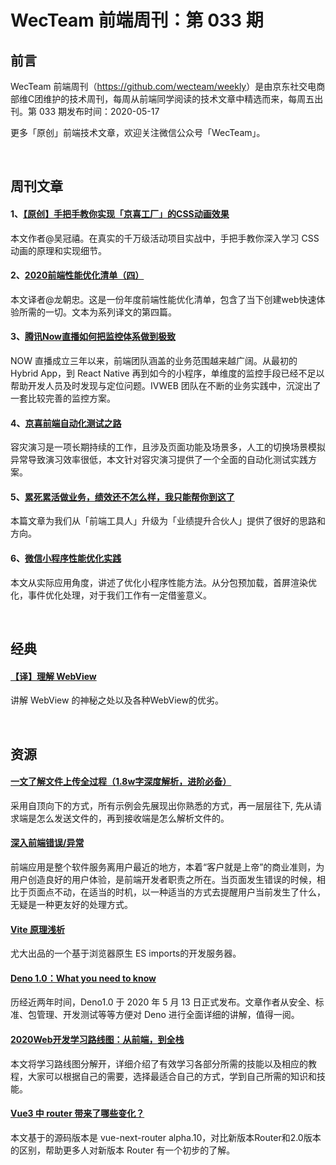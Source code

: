 
# WecTeam 前端周刊：第 033 期

## 前言

WecTeam 前端周刊（<https://github.com/wecteam/weekly>）是由京东社交电商部维C团维护的技术周刊，每周从前端同学阅读的技术文章中精选而来，每周五出刊。第 033 期发布时间：2020-05-17

更多「原创」前端技术文章，欢迎关注微信公众号「WecTeam」。

<br>

## 周刊文章

#### 1、[【原创】手把手教你实现「京喜工厂」的CSS动画效果](https://mp.weixin.qq.com/s/u5GHsA0vHz8A_MmGslRw2g)

本文作者@吴冠禧。在真实的千万级活动项目实战中，手把手教你深入学习 CSS 动画的原理和实现细节。

#### 2、[2020前端性能优化清单（四）](https://mp.weixin.qq.com/s/MJNaI6HmClodAsGgI26EMA)

本文译者@龙朝忠。这是一份年度前端性能优化清单，包含了当下创建web快速体验所需的一切。文本为系列译文的第四篇。

#### 3、[腾讯Now直播如何把监控体系做到极致](https://mp.weixin.qq.com/s/aqO55IyVCZzh9yhKuOKSCQ)

NOW 直播成立三年以来，前端团队涵盖的业务范围越来越广阔。从最初的 Hybrid App，到 React Native 再到如今的小程序，单维度的监控手段已经不足以帮助开发人员及时发现与定位问题。IVWEB 团队在不断的业务实践中，沉淀出了一套比较完善的监控方案。

#### 4、[京喜前端自动化测试之路](https://mp.weixin.qq.com/s/VhvXTNuM7TSfFtzBVmhTyg)

容灾演习是一项长期持续的工作，且涉及页面功能及场景多，人工的切换场景模拟异常导致演习效率很低，本文针对容灾演习提供了一个全面的自动化测试实践方案。

#### 5、[累死累活做业务，绩效还不怎么样，我只能帮你到这了](https://juejin.im/post/5eb3cab66fb9a043856f3987)

本篇文章为我们从「前端工具人」升级为「业绩提升合伙人」提供了很好的思路和方向。

#### 6、[微信小程序性能优化实践](https://juejin.im/post/5eaadf196fb9a0435432ccc1)

本文从实际应用角度，讲述了优化小程序性能方法。从分包预加载，首屏渲染优化，事件优化处理，对于我们工作有一定借鉴意义。

<br>

## 经典

#### [【译】理解 WebView](https://mp.weixin.qq.com/s/340y-F7E9ARKLULFa8ah_g)

讲解 WebView 的神秘之处以及各种WebView的优劣。

<br>

## 资源

#### [一文了解文件上传全过程（1.8w字深度解析，进阶必备）](https://mp.weixin.qq.com/s/cruL9JGZNZQFrMSrzJJWiQ)

采用自顶向下的方式，所有示例会先展现出你熟悉的方式，再一层层往下, 先从请求端是怎么发送文件的，再到接收端是怎么解析文件的。

#### [深入前端错误/异常](https://juejin.im/post/5e9e729d51882573ae03fb6c)

前端应用是整个软件服务离用户最近的地方，本着“客户就是上帝”的商业准则，为用户创造良好的用户体验，是前端开发者职责之所在。当页面发生错误的时候，相比于页面点不动，在适当的时机，以一种适当的方式去提醒用户当前发生了什么，无疑是一种更友好的处理方式。

#### [Vite 原理浅析](https://juejin.im/post/5eaeb6c4f265da7bae2f9914)

尤大出品的一个基于浏览器原生 ES imports的开发服务器。

#### [Deno 1.0：What you need to know](https://blog.logrocket.com/deno-1-0-what-you-need-to-know/)

历经近两年时间，Deno1.0 于 2020 年 5 月 13 日正式发布。文章作者从安全、标准、包管理、开发测试等等方便对 Deno 进行全面详细的讲解，值得一阅。

#### [2020Web开发学习路线图：从前端，到全栈](https://mp.weixin.qq.com/s/EyjY71KvvyEnOhm8zDtwUA)

本文将学习路线图分解开，详细介绍了有效学习各部分所需的技能以及相应的教程，大家可以根据自己的需要，选择最适合自己的方式，学到自己所需的知识和技能。

#### [Vue3 中 router 带来了哪些变化？](https://mp.weixin.qq.com/s/8zfHUWkYeb-xfFdd9sDFcQ)

本文基于的源码版本是 vue-next-router alpha.10，对比新版本Router和2.0版本的区别，帮助更多人对新版本 Router 有一个初步的了解。

<br>
